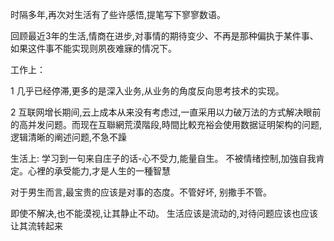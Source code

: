 时隔多年,再次对生活有了些许感悟,提笔写下寥寥数语。

回顾最近3年的生活,情商在进步,对事情的期待变少、不再是那种偏执于某件事、如果这件事不能实现则夙夜难寐的情况下。

工作上：

1 几乎已经停滞,更多的是深入业务,从业务的角度反向思考技术的实现。

2 互联网增长期间,云上成本从来没有考虑过,一直采用以力破万法的方式解决眼前的高并发问题。而现在互聯網荒漠階段,時間比較充裕会使用数据证明架构的问题,逻辑清晰的阐述问题,不急不躁

生活上:
学习到一句来自庄子的话-心不受力,能量自生。 不被情绪控制,加強自我肯定。心裡的承受能力,才是人生的一種智慧

对于男生而言,最宝贵的应该是对事的态度。不管好坏, 别撒手不管。

即使不解决,也不能漠视,让其静止不动。 生活应该是流动的,对待问题应该也应该让其流转起来
